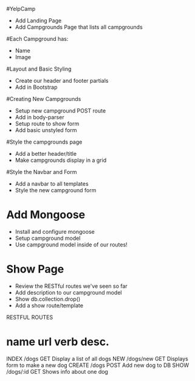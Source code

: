 #YelpCamp

* Add Landing Page
* Add Campgrounds Page that lists all campgrounds

#Each Campground has:

* Name
* Image

#Layout and Basic Styling

* Create our header and footer partials
* Add in Bootstrap

#Creating New Campgrounds

* Setup new campground POST route
* Add in body-parser
* Setup route to show form
* Add basic unstyled form

#Style the campgrounds page

* Add a better header/title
* Make campgrounds display in a grid

#Style the Navbar and Form

* Add a navbar to all templates
* Style the new campground form

# Add Mongoose

* Install and configure mongoose
* Setup campground model
* Use campground model inside of our routes!

# Show Page

* Review the RESTful routes we've seen so far
* Add description to our campground model
* Show db.collection.drop()
* Add a show route/template

RESTFUL ROUTES

name     url        verb    desc.
==============================================
INDEX   /dogs       GET     Display a list of all dogs
NEW     /dogs/new   GET     Displays form to make a new dog
CREATE  /dogs       POST    Add new dog to DB
SHOW    /dogs/:id   GET     Shows info about one dog
